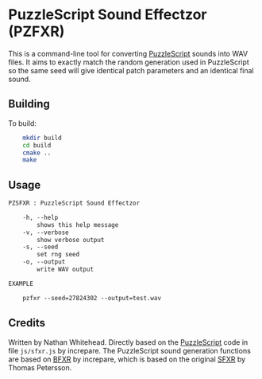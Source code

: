 
# PuzzleScript Sound Effectzor (PZFXR)

This is a command-line tool for converting [PuzzleScript](https://www.puzzlescript.net/)
sounds into WAV files. It aims to exactly match the random generation
used in PuzzleScript so the same seed will give identical patch parameters and
an identical final sound.


## Building

To build:
```bash
    mkdir build
    cd build
    cmake ..
    make
```

## Usage

```txt
PZSFXR : PuzzleScript Sound Effectzor

    -h, --help
        shows this help message
    -v, --verbose
        show verbose output
    -s, --seed
        set rng seed
    -o, --output
        write WAV output

EXAMPLE

    pzfxr --seed=27824302 --output=test.wav
```

## Credits

Written by Nathan Whitehead. Directly based on
the [PuzzleScript](https://www.puzzlescript.net/) code in
file `js/sfxr.js` by increpare. The PuzzleScript
sound generation functions are based on [BFXR](https://www.bfxr.net/)
by increpare, which is based on the original
[SFXR](http://www.drpetter.se/project_sfxr.html) by Thomas Petersson.
